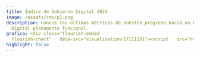 ```yaml
---
title: Índice de Gobierno Digital 2024
image: /assets/cms/p1.png
description: Conoce las últimas métricas de nuestro progreso hacia un Gobierno
  Digital plenamente funcional.
grafica: <div class="flourish-embed
  flourish-chart"   data-src="visualisation/17111151"><script   src="https://public.flourish.studio/resources/embed.js"></script></div>
highlight: false
---
```

